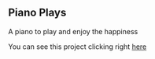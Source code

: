 <h2>Piano Plays</h2>
<p>A piano to play and enjoy the happiness</p>
You can see this project clicking right <a href="https://pianoPlays.netlify.app" target="_blank">here</a>

